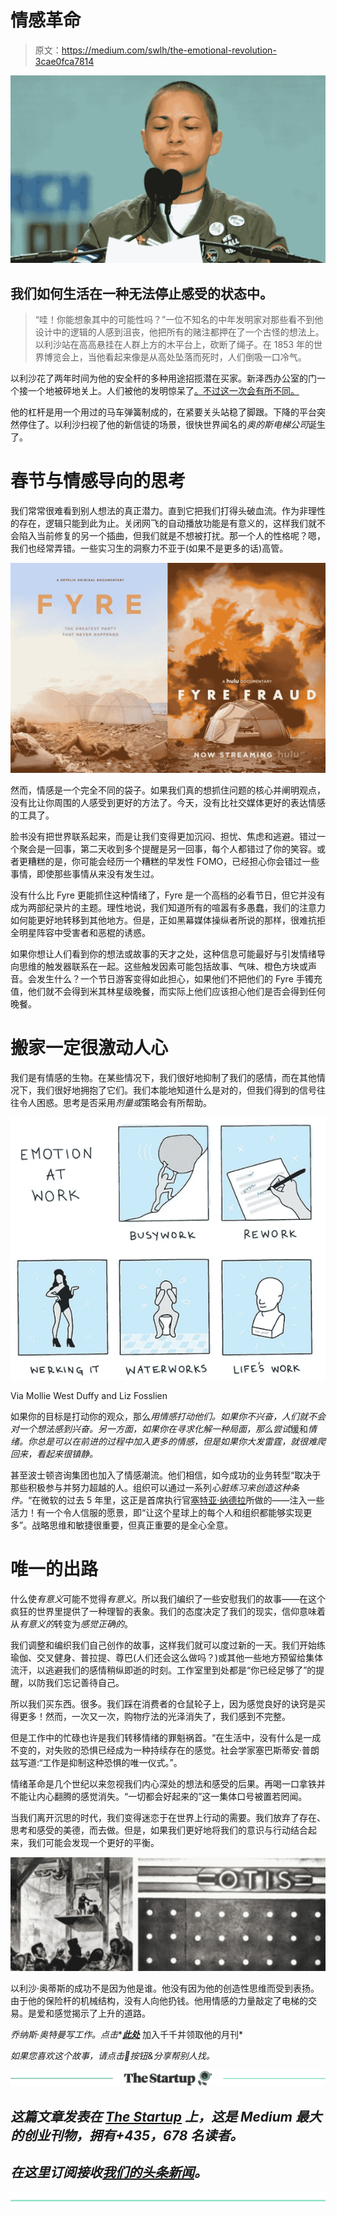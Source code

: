 # 情感革命

> 原文：<https://medium.com/swlh/the-emotional-revolution-3cae0fca7814>

![](img/86a3391c2e0eeb43a6762df7492aabd5.png)

## 我们如何生活在一种无法停止感受的状态中。

> “哇！你能想象其中的可能性吗？”一位不知名的中年发明家对那些看不到他设计中的逻辑的人感到沮丧，他把所有的赌注都押在了一个古怪的想法上。以利沙站在高高悬挂在人群上方的木平台上，砍断了绳子。在 1853 年的世界博览会上，当他看起来像是从高处坠落而死时，人们倒吸一口冷气。

以利沙花了两年时间为他的安全杆的多种用途招揽潜在买家。新泽西办公室的门一个接一个地被砰地关上。人们被他的发明惊呆了[。不过这一次会有所不同。](https://www.inc.com/jonas-altman/innovate-faster-by-asking-this-one-simple-question.html)

他的杠杆是用一个用过的马车弹簧制成的，在紧要关头站稳了脚跟。下降的平台突然停住了。以利沙扫视了他的新信徒的场景，很快世界闻名的*奥的斯电梯公司*诞生了。

# 春节与情感导向的思考

我们常常很难看到别人想法的真正潜力。直到它把我们打得头破血流。作为非理性的存在，逻辑只能到此为止。关闭网飞的自动播放功能是有意义的，这样我们就不会陷入当前修复的另一个插曲，但我们就是不想被打扰。那一个人的性格呢？嗯，我们也经常弄错。一些实习生的洞察力不亚于(如果不是更多的话)高管。

![](img/7d10f4c97aab851d4e7dbaacca7d5cd1.png)

然而，情感是一个完全不同的袋子。如果我们真的想抓住问题的核心并阐明观点，没有比让你周围的人感受到更好的方法了。今天，没有比社交媒体更好的表达情感的工具了。

脸书没有把世界联系起来，而是让我们变得更加沉闷、担忧、焦虑和逃避。错过一个聚会是一回事，第二天收到多个提醒是另一回事，每个人都错过了你的笑容。或者更糟糕的是，你可能会经历一个糟糕的早发性 FOMO，已经担心你会错过一些事情，即使那些事情从来没有发生过。

没有什么比 Fyre 更能抓住这种情绪了，Fyre 是一个高档的必看节日，但它并没有成为两部纪录片的主题。理性地说，我们知道所有的喧嚣有多愚蠢，我们的注意力如何能更好地转移到其他地方。但是，正如黑幕媒体操纵者所说的那样，很难抗拒全明星阵容中受害者和恶棍的诱惑。

如果你想让人们看到你的想法或故事的天才之处，这种信息可能最好与引发情绪导向思维的触发器联系在一起。这些触发因素可能包括故事、气味、橙色方块或声音。会发生什么？一个节日游客变得如此担心，如果他们不把他们的 Fyre 手镯充值，他们就不会得到米其林星级晚餐，而实际上他们应该担心他们是否会得到任何晚餐。

# 搬家一定很激动人心

我们是有情感的生物。在某些情况下，我们很好地抑制了我们的感情，而在其他情况下，我们很好地拥抱了它们。我们本能地知道什么是对的，但我们得到的信号往往令人困惑。思考是否采用*剂量或*策略会有所帮助。

![](img/4fb58bb803db3348db203467c89e2d11.png)

Via Mollie West Duffy and Liz Fosslien

如果你的目标是打动你的观众，那么*用情感打动他们。如果你不兴奋，人们就不会对一个想法感到兴奋。另一方面，如果你在寻求化解一种局面，那么尝试*缓和*情绪。你总是可以在前进的过程中加入更多的情感，但是如果你大发雷霆，就很难爬回来，看起来很镇静。*

甚至波士顿咨询集团也加入了情感潮流。他们相信，如今成功的业务转型“取决于那些积极参与并努力超越的人。组织可以通过一系列*心脏练习来创造这种条件。*“在微软的过去 5 年里，这正是首席执行官[塞特亚·纳德拉](https://qz.com/work/1539071/how-microsoft-ceo-satya-nadella-rebuilt-the-company-culture/)所做的——注入一些活力！有一个令人信服的愿景，即“让这个星球上的每个人和组织都能够实现更多”。战略思维和敏捷很重要，但真正重要的是全心全意。

# 唯一的出路

什么使*有意义*可能不觉得*有意义*。所以我们编织了一些安慰我们的故事——在这个疯狂的世界里提供了一种理智的表象。我们的态度决定了我们的现实，信仰意味着从*有意义的*转变为*感觉正确的*。

我们调整和编织我们自己创作的故事，这样我们就可以度过新的一天。我们开始练瑜伽、交叉健身、普拉提、尊巴(人们还会这么做吗？)或其他一些地方预留给集体流汗，以逃避我们的感情稍纵即逝的时刻。工作室里到处都是“你已经足够了”的提醒，以防我们忘记善待自己。

所以我们买东西。很多。我们踩在消费者的仓鼠轮子上，因为感觉良好的诀窍是买得更多！然而，一次又一次，购物疗法的光泽消失了，我们感到不完整。

但是工作中的忙碌也许是我们转移情绪的罪魁祸首。“在生活中，没有什么是一成不变的，对失败的恐惧已经成为一种持续存在的感觉。社会学家塞巴斯蒂安·普朗兹写道:“工作是抑制这种恐惧的唯一仪式。”。

情绪革命是几个世纪以来忽视我们内心深处的想法和感受的后果。再喝一口拿铁并不能让内心翻腾的感觉消失。“一切都会好起来的”这一集体口号被置若罔闻。

当我们离开沉思的时代，我们变得迷恋于在世界上行动的需要。我们放弃了存在、思考和感受的美德，而去做。但是，如果我们更好地将我们的意识与行动结合起来，我们可能会发现一个更好的平衡。

![](img/13789b4785b4fbbcecf1ea072d219ae8.png)

以利沙·奥蒂斯的成功不是因为他是谁。他没有因为他的创造性思维而受到表扬。由于他的保险杆的机械结构，没有人向他扔钱。他用情感的力量敲定了电梯的交易。是爱和感觉揭示了上升的道路。

*乔纳斯·奥特曼写工作。点击**[***此处***](https://www.jonasaltman.com/newsletter) 加入千千并领取他的月刊*

*如果您喜欢这个故事，请点击👏按钮&分享帮别人找。*

*[![](img/308a8d84fb9b2fab43d66c117fcc4bb4.png)](https://medium.com/swlh)*

## *这篇文章发表在 [The Startup](https://medium.com/swlh) 上，这是 Medium 最大的创业刊物，拥有+435，678 名读者。*

## *在这里订阅接收[我们的头条新闻](https://growthsupply.com/the-startup-newsletter/)。*

*[![](img/b0164736ea17a63403e660de5dedf91a.png)](https://medium.com/swlh)*